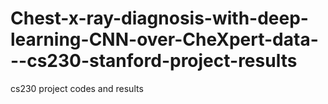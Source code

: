 # Chest-x-ray-diagnosis-with-deep-learning-CNN-over-CheXpert-data---cs230-stanford-project-results
cs230 project codes and results
